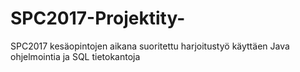 # SPC2017-Projektity-
SPC2017 kesäopintojen aikana suoritettu harjoitustyö käyttäen Java ohjelmointia ja SQL tietokantoja
